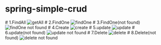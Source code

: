 ﻿# spring-simple-crud
 
﻿# 1.FindAll
 ![getAll](https://github.com/geedotrar/spring-simple-crud/assets/104245694/1bbc02dd-3dfe-4aef-89f4-e27144187bcb)
﻿# 2.FindOne
 ![findOne](https://github.com/geedotrar/spring-simple-crud/assets/104245694/7c366c1b-b0ce-4d26-a40d-c44bb5e4feaf)
﻿# 3.FindOne(not found)
 ![findOne not found](https://github.com/geedotrar/spring-simple-crud/assets/104245694/9f294a44-eff5-4929-a421-b44b6d1234ff)
﻿# 4.Create
 ![create](https://github.com/geedotrar/spring-simple-crud/assets/104245694/5273318b-965e-4c16-92f9-95bd5f42c4c9)
﻿# 5.update
 ![update](https://github.com/geedotrar/spring-simple-crud/assets/104245694/c0f23e80-c769-47c1-8589-1424efc04ff4)
﻿# 6.update(not found)
![update not found](https://github.com/geedotrar/spring-simple-crud/assets/104245694/8dff132d-945f-4e6e-9cc9-beaf24a9e698)
﻿# 7.Delete
 ![delete](https://github.com/geedotrar/spring-simple-crud/assets/104245694/d855e6fe-0251-41b6-a903-cf1cf75224ad)
﻿# 8.Delete(not found)
 ![delete not found](https://github.com/geedotrar/spring-simple-crud/assets/104245694/35c0adc5-54fa-4da8-a17c-b8c8fad4c2d9)








